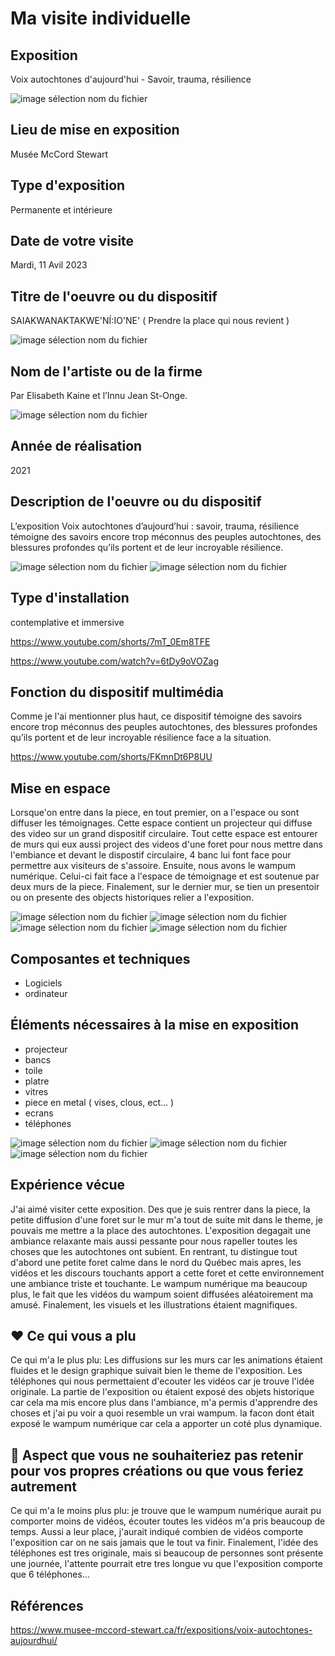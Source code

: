 # **Ma visite individuelle**

## Exposition
Voix autochtones d'aujourd'hui - Savoir, trauma, résilience

![image sélection nom du fichier](media/vi_affiche_01.jpg)

## Lieu de mise en exposition
Musée McCord Stewart

## Type d'exposition
Permanente et intérieure

## Date de votre visite
Mardi, 11 Avil 2023

## Titre de l'oeuvre ou du dispositif
SAIAKWANAKTAKWE'NÍ:IO'NE' ( Prendre la place qui nous revient )

![image sélection nom du fichier](media/vi_global_02.png)


## Nom de l'artiste ou de la firme
Par Elisabeth Kaine et l’Innu Jean St-Onge.

![image sélection nom du fichier](media/vi_cartel_01.png)

## Année de réalisation
2021

## Description de l'oeuvre ou du dispositif
L’exposition Voix autochtones d’aujourd’hui : savoir, trauma, résilience témoigne des savoirs encore trop méconnus des peuples autochtones, des blessures profondes qu’ils portent et de leur incroyable résilience.

![image sélection nom du fichier](media/vi_global_04.png)
![image sélection nom du fichier]()

## Type d'installation
contemplative et immersive

https://www.youtube.com/shorts/7mT_0Em8TFE

https://www.youtube.com/watch?v=6tDy9oVOZag

## Fonction du dispositif multimédia
Comme je l'ai mentionner plus haut, ce dispositif témoigne des savoirs encore trop méconnus des peuples autochtones, des blessures profondes qu’ils portent et de leur incroyable résilience face a la situation.

https://www.youtube.com/shorts/FKmnDt6P8UU

## Mise en espace
Lorsque'on entre dans la piece, en tout premier, on a l'espace ou sont diffuser les témoignages. Cette espace contient un projecteur qui diffuse des video sur un grand dispositif circulaire. Tout cette espace est entourer de murs qui eux aussi project des videos d'une foret pour nous mettre dans l'embiance et devant le dispostif circulaire, 4 banc lui font face pour permettre aux visiteurs de s'assoire. Ensuite, nous avons le wampum numérique. Celui-ci fait face a l'espace de témoignage et est soutenue par deux murs de la piece. Finalement, sur le dernier mur, se tien un presentoir ou on presente des objects historiques relier a l'exposition.

![image sélection nom du fichier](media/vi_global_01.png)
![image sélection nom du fichier](media/vi_wampum_01.png)
![image sélection nom du fichier](media/vi_global_03.png)
![image sélection nom du fichier](media/vi_croquis.png)

## Composantes et techniques
- Logiciels
- ordinateur

## Éléments nécessaires à la mise en exposition
- projecteur
- bancs
- toile
- platre
- vitres
- piece en metal ( vises, clous, ect... )
- ecrans
- téléphones

![image sélection nom du fichier](media/vi_asset_03.png)
![image sélection nom du fichier](media/vi_asset_05.png)
![image sélection nom du fichier](media/vi_asset_06.png)

## Expérience vécue
J'ai aimé visiter cette exposition. Des que je suis rentrer dans la piece, la petite diffusion d'une foret sur le mur m'a tout de suite mit dans le theme, je pouvais me mettre a la place des autochtones. L'exposition degagait une ambiance relaxante mais aussi pessante pour nous rapeller toutes les choses que les autochtones ont subient. En rentrant, tu distingue tout d'abord une petite foret calme dans le nord du Québec mais apres, les vidéos et les discours touchants apport a cette foret et cette environnement une ambiance triste et touchante. Le wampum numérique ma beaucoup plus, le fait que les vidéos du wampum soient diffusées aléatoirement ma amusé. Finalement, les visuels et les illustrations étaient magnifiques.

## ❤️ Ce qui vous a plu
Ce qui m'a le plus plu: Les diffusions sur les murs car les animations étaient fluides et le design graphique suivait bien le theme de l'exposition. Les téléphones qui nous permettaient d'ecouter les vidéos car je trouve l'idée originale. La partie de l'exposition ou étaient exposé des objets historique car cela ma mis encore plus dans l'ambiance, m'a  permis d'apprendre des choses et j'ai pu voir a quoi resemble un vrai wampum. la facon dont était exposé le wampum numérique car cela a apporter un coté plus dynamique.

## 🤔 Aspect que vous ne souhaiteriez pas retenir pour vos propres créations ou que vous feriez autrement
Ce qui m'a le moins plus plu: je trouve que le wampum numérique aurait pu comporter moins de vidéos, écouter toutes les vidéos m'a pris beaucoup de temps. Aussi a leur place, j'aurait indiqué combien de vidéos comporte l'exposition car on ne sais jamais que le tout va finir. Finalement, l'idée des téléphones est tres originale, mais si beaucoup de personnes sont présente une journée, l'attente pourrait etre tres longue vu que l'exposition comporte que 6 téléphones...

## Références
https://www.musee-mccord-stewart.ca/fr/expositions/voix-autochtones-aujourdhui/
